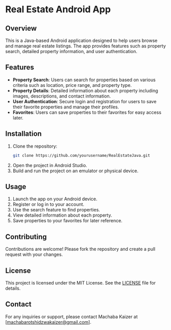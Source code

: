 # Real Estate Android App

## Overview
This is a Java-based Android application designed to help users browse and manage real estate listings. The app provides features such as property search, detailed property information, and user authentication.

## Features
- **Property Search**: Users can search for properties based on various criteria such as location, price range, and property type.
- **Property Details**: Detailed information about each property including images, descriptions, and contact information.
- **User Authentication**: Secure login and registration for users to save their favorite properties and manage their profiles.
- **Favorites**: Users can save properties to their favorites for easy access later.

## Installation
1. Clone the repository:
    ```bash
    git clone https://github.com/yourusername/RealEstateJava.git
    ```
2. Open the project in Android Studio.
3. Build and run the project on an emulator or physical device.

## Usage
1. Launch the app on your Android device.
2. Register or log in to your account.
3. Use the search feature to find properties.
4. View detailed information about each property.
5. Save properties to your favorites for later reference.

## Contributing
Contributions are welcome! Please fork the repository and create a pull request with your changes.

## License
This project is licensed under the MIT License. See the [LICENSE](LICENSE) file for details.

## Contact
For any inquiries or support, please contact Machaba Kaizer at [machabarotshidzwakaizer@gmail.com].
